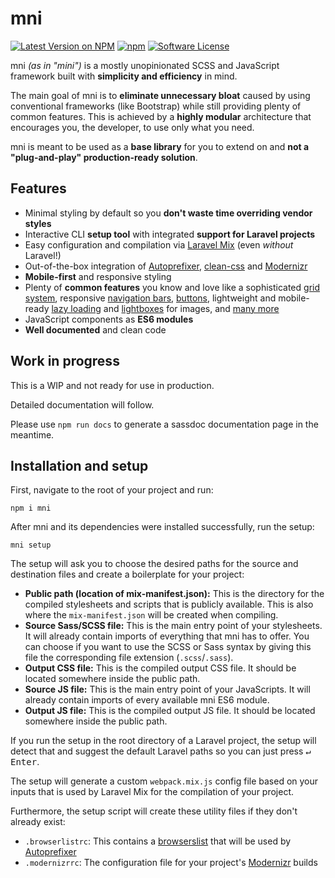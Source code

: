 # mni
[![Latest Version on NPM](https://img.shields.io/npm/v/mni.svg?style=flat-square)](https://npmjs.com/package/mni)
[![npm](https://img.shields.io/npm/dt/mni.svg?style=flat-square)](https://www.npmjs.com/package/mni)
[![Software License](https://img.shields.io/npm/l/mni.svg?style=flat-square)](LICENSE)

mni _(as in "mini")_ is a mostly unopinionated SCSS and JavaScript framework built with **simplicity and efficiency** in mind.

The main goal of mni is to **eliminate unnecessary bloat** caused by using conventional frameworks (like Bootstrap) while still providing plenty of common features. This is achieved by a **highly modular** architecture that encourages you, the developer, to use only what you need.

mni is meant to be used as a **base library** for you to extend on and **not a "plug-and-play" production-ready solution**.

## Features

* Minimal styling by default so you **don't waste time overriding vendor styles**
* Interactive CLI **setup tool** with integrated **support for Laravel projects**
* Easy configuration and compilation via [Laravel Mix](https://laravel-mix.com/) (even *without* Laravel!)
* Out-of-the-box integration of [Autoprefixer](https://github.com/postcss/autoprefixer), [clean-css](https://github.com/jakubpawlowicz/clean-css) and [Modernizr](https://modernizr.com/)
* **Mobile-first** and responsive styling
* Plenty of **common features** you know and love like a sophisticated [grid system](lib/scss/layout/_grid.scss), responsive [navigation bars](lib/scss/layout/_nav.scss), [buttons](lib/scss/components/_buttons.scss), lightweight and mobile-ready [lazy loading](lib/js/modules/lazy.js) and [lightboxes](lib/js/modules/lightbox.js) for images, and [many more](lib)
* JavaScript components as **ES6 modules**
* **Well documented** and clean code

## Work in progress

This is a WIP and not ready for use in production.

Detailed documentation will follow.

Please use ``npm run docs`` to generate a sassdoc documentation page in the meantime.

## Installation and setup

First, navigate to the root of your project and run:

```
npm i mni
```

After mni and its dependencies were installed successfully, run the setup:

```
mni setup
```

The setup will ask you to choose the desired paths for the source and destination files and create a boilerplate for your project:

* **Public path (location of mix-manifest.json):** This is the directory for the compiled stylesheets and scripts that is publicly available. This is also where the ``mix-manifest.json`` will be created when compiling.
* **Source Sass/SCSS file:** This is the main entry point of your stylesheets. It will already contain imports of everything that mni has to offer. You can choose if you want to use the SCSS or Sass syntax by giving this file the corresponding file extension (``.scss``/``.sass``).
* **Output CSS file:** This is the compiled output CSS file. It should be located somewhere inside the public path.
* **Source JS file:** This is the main entry point of your JavaScripts. It will already contain imports of every available mni ES6 module.
* **Output JS file:** This is the compiled output JS file. It should be located somewhere inside the public path.

If you run the setup in the root directory of a Laravel project, the setup will detect that and suggest the default Laravel paths so you can just press <kbd>↵ Enter</kbd>.

The setup will generate a custom ``webpack.mix.js`` config file based on your inputs that is used by Laravel Mix for the compilation of your project.

Furthermore, the setup script will create these utility files if they don't already exist:

* ``.browserlistrc``: This contains a [browserslist](https://github.com/browserslist/browserslist) that will be used by [Autoprefixer](https://github.com/postcss/autoprefixer)
* ``.modernizrrc``: The configuration file for your project's [Modernizr](https://github.com/Modernizr/Modernizr) builds
